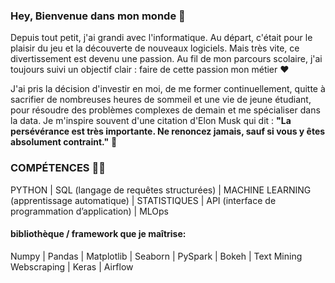 ### Hey, Bienvenue dans mon monde  👋

Depuis tout petit, j'ai grandi avec l'informatique. Au départ, c'était pour le plaisir du jeu et la découverte de nouveaux logiciels. Mais très vite, ce divertissement est devenu une passion. Au fil de mon parcours scolaire, j'ai toujours suivi un objectif clair : faire de cette passion mon métier ❤️

J'ai pris la décision d'investir en moi, de me former continuellement, quitte à sacrifier de nombreuses heures de sommeil et une vie de jeune étudiant, pour résoudre des problèmes complexes de demain et me spécialiser dans la data. Je m'inspire souvent d'une citation d'Elon Musk qui dit : **"La persévérance est très importante. Ne renoncez jamais, sauf si vous y êtes absolument contraint."** 🤝

### COMPÉTENCES 👨‍💻
PYTHON | SQL (langage de requêtes structurées) | MACHINE LEARNING (apprentissage
automatique) | STATISTIQUES | API (interface de programmation d’application) | MLOps

#### bibliothèque / framework que je maîtrise:
Numpy | Pandas | Matplotlib | Seaborn | PySpark | Bokeh | Text Mining
Webscraping | Keras | Airflow

<!--
**MarvinLaurac/MarvinLaurac** is a ✨ _special_ ✨ repository because its `README.md` (this file) appears on your GitHub profile.

